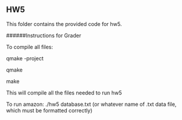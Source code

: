 ## HW5
This folder contains the provided code for hw5. 

######Instructions for Grader

To compile all files: 

qmake -project

qmake

make

This will compile all the files needed to run hw5

To run amazon: ./hw5 database.txt (or whatever name of .txt data file, which must be formatted correctly)
